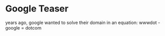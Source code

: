 Google Teaser
==============
years ago, google wanted to solve their domain in an equation:
wwwdot - google = dotcom
